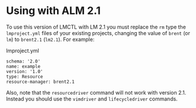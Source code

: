 # Using with ALM 2.1

To use this version of LMCTL with LM 2.1 you must replace the `rm` type the `lmproject.yml` files of your existing projects, changing the value of `brent` (or `lm`) to `brent2.1` (`lm2.1`). For example:

lmproject.yml
```
schema: '2.0'
name: example
version: '1.0'
type: Resource
resource-manager: brent2.1
```

Also, note that the `resourcedriver` command will not work with version 2.1. Instead you should use the `vimdriver` and `lifecycledriver` commands.